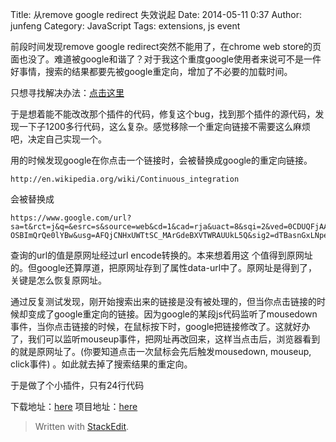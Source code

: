Title: 从remove google redirect 失效说起
Date: 2014-05-11 0:37
Author: junfeng
Category: JavaScript
Tags: extensions, js event

前段时间发现remove google redirect突然不能用了，在chrome web store的页面也没了。难道被google和谐了？对于我这个重度google使用者来说可不是一件好事情，搜索的结果都要先被google重定向，增加了不必要的加载时间。

只想寻找解决办法：[点击这里][1]

于是想着能不能改改那个插件的代码，修复这个bug，找到那个插件的源代码，发现一下子1200多行代码，这么复杂。感觉移除一个重定向链接不需要这么麻烦吧，决定自己实现一个。

用的时候发现google在你点击一个链接时，会被替换成google的重定向链接。

    http://en.wikipedia.org/wiki/Continuous_integration
会被替换成

    https://www.google.com/url?sa=t&rct=j&q=&esrc=s&source=web&cd=1&cad=rja&uact=8&sqi=2&ved=0CDUQFjAA&url=%68%74%74%70%3a%2f%2f%65%6e%2e%77%69%6b%69%70%65%64%69%61%2e%6f%72%67%2f%77%69%6b%69%2f%43%6f%6e%74%69%6e%75%6f%75%73%5f%69%6e%74%65%67%72%61%74%69%6f%6e&ei=W0NuU-OSBImQrQe0lYBw&usg=AFQjCNHxUWTtSC_MArGdeBXVTWRAUUkL5Q&sig2=dTBasnGxLNpeCYshC_LnbA

查询的url的值是原网址经过url encode转换的。本来想着用这
个值得到原网址的。但google还算厚道，把原网址存到了属性data-url中了。原网址是得到了，关键是怎么恢复原网址。

通过反复测试发现，刚开始搜索出来的链接是没有被处理的，但当你点击链接的时候却变成了google重定向的链接。因为google的某段js代码监听了mousedown事件，当你点击链接的时候，在鼠标按下时，google把链接修改了。这就好办了，我们可以监听mouseup事件，把网址再改回来，这样当点击后，浏览器看到的就是原网址了。(你要知道点击一次鼠标会先后触发mousedown, mouseup, click事件) 。如此就去掉了搜索结果的重定向。

于是做了个小插件，只有24行代码

下载地址：[here][1]
项目地址：[here][2]

  [1]: https://github.com/juffy/RecoverUrl/raw/master/recover%20url.0.0.1.crx
  [2]: https://github.com/juffy/RecoverUrl
> Written with [StackEdit](https://stackedit.io/).
